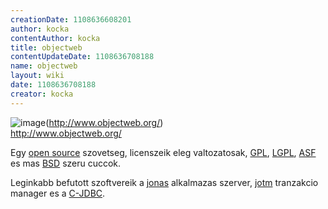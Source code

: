 ```yaml
---
creationDate: 1108636608201 
author: kocka 
contentAuthor: kocka 
title: objectweb 
contentUpdateDate: 1108636708188 
name: objectweb 
layout: wiki 
date: 1108636708188 
creator: kocka 
---
```

![image](http://www.objectweb.org/media/interface/logoow3.gif)(http://www.objectweb.org/)<br/>
http://www.objectweb.org/

Egy [open source](Open%20Source.html) szovetseg, licenszeik eleg valtozatosak, [GPL](GPL.html), [LGPL](LGPL.html), [ASF](ASF.html) es mas [BSD](BSD.html) szeru cuccok.

Leginkabb befutott szoftvereik a [jonas](jonas.html) alkalmazas szerver, [jotm](JOTM.html) tranzakcio manager es a [C-JDBC](C-JDBC.html).
